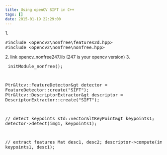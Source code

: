 ```yaml
---
title: Using openCV SIFT in C++
tags: []
date: 2015-01-19 22:29:00
---
```


1\. 
<pre class="brush: cpp">
#include &ltopencv2\nonfree\features2d.hpp&gt
#include &ltopencv2\nonfree\nonfree.hpp&gt
</pre>
2\. link opencv_nonfree247.lib (247 is your opencv version) 
3\.  <pre class="brush: cpp">
initModule_nonfree();

Ptr&ltcv::FeatureDetector&gt detector = FeatureDetector::create("SIFT"); 
Ptr&ltcv::DescriptorExtractor&gt descriptor = DescriptorExtractor::create("SIFT"); 

// detect keypoints
std::vector&ltKeyPoint&gt keypoints1;
detector->detect(img1, keypoints1);

// extract features
Mat desc1, desc2;
descriptor->compute(img1, keypoints1, desc1);
</pre>